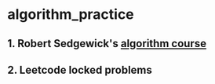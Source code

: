 # algorithm_practice

## 1. Robert Sedgewick's [algorithm course](https://algs4.cs.princeton.edu/home/)
## 2. Leetcode locked problems
